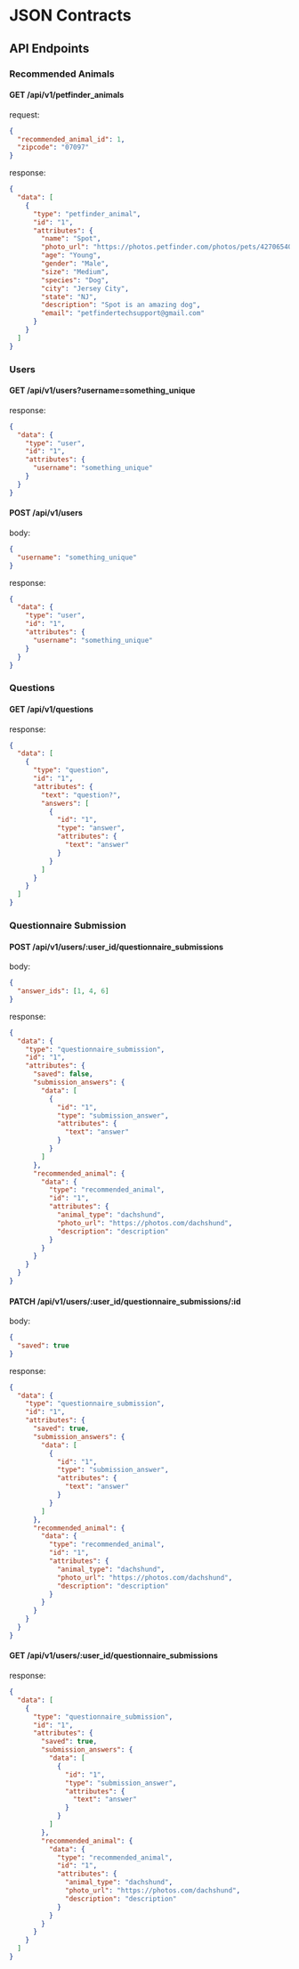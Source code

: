 # JSON Contracts

## API Endpoints

### Recommended Animals

#### GET /api/v1/petfinder_animals

request:

```json
{
  "recommended_animal_id": 1,
  "zipcode": "07097"
}
```

response:

```json
{
  "data": [
    {
      "type": "petfinder_animal",
      "id": "1",
      "attributes": {
        "name": "Spot",
        "photo_url": "https://photos.petfinder.com/photos/pets/42706540/1/?bust=1546042081",
        "age": "Young",
        "gender": "Male",
        "size": "Medium",
        "species": "Dog",
        "city": "Jersey City",
        "state": "NJ",
        "description": "Spot is an amazing dog",
        "email": "petfindertechsupport@gmail.com"
      }
    }
  ]
}
```

### Users

#### GET /api/v1/users?username=something_unique

response:

```json
{
  "data": {
    "type": "user",
    "id": "1",
    "attributes": {
      "username": "something_unique"
    }
  }
}
```

#### POST /api/v1/users

body:

```json
{
  "username": "something_unique"
}
```

response:

```json
{
  "data": {
    "type": "user",
    "id": "1",
    "attributes": {
      "username": "something_unique"
    }
  }
}
```

### Questions

#### GET /api/v1/questions

response:

```json
{
  "data": [
    {
      "type": "question",
      "id": "1",
      "attributes": {
        "text": "question?",
        "answers": [
          {
            "id": "1",
            "type": "answer",
            "attributes": {
              "text": "answer"
            }
          }
        ]
      }
    }
  ]
}
```

### Questionnaire Submission

#### POST /api/v1/users/:user_id/questionnaire_submissions

body:

```json
{
  "answer_ids": [1, 4, 6]
}
```

response:

```json
{
  "data": {
    "type": "questionnaire_submission",
    "id": "1",
    "attributes": {
      "saved": false,
      "submission_answers": {
        "data": [
          {
            "id": "1",
            "type": "submission_answer",
            "attributes": {
              "text": "answer"
            }
          }
        ]
      },
      "recommended_animal": {
        "data": {
          "type": "recommended_animal",
          "id": "1",
          "attributes": {
            "animal_type": "dachshund",
            "photo_url": "https://photos.com/dachshund",
            "description": "description"
          }
        }
      }
    }
  }
}
```

#### PATCH /api/v1/users/:user_id/questionnaire_submissions/:id

body:

```json
{
  "saved": true
}
```

response:

```json
{
  "data": {
    "type": "questionnaire_submission",
    "id": "1",
    "attributes": {
      "saved": true,
      "submission_answers": {
        "data": [
          {
            "id": "1",
            "type": "submission_answer",
            "attributes": {
              "text": "answer"
            }
          }
        ]
      },
      "recommended_animal": {
        "data": {
          "type": "recommended_animal",
          "id": "1",
          "attributes": {
            "animal_type": "dachshund",
            "photo_url": "https://photos.com/dachshund",
            "description": "description"
          }
        }
      }
    }
  }
}
```

#### GET /api/v1/users/:user_id/questionnaire_submissions

response:

```json
{
  "data": [
    {
      "type": "questionnaire_submission",
      "id": "1",
      "attributes": {
        "saved": true,
        "submission_answers": {
          "data": [
            {
              "id": "1",
              "type": "submission_answer",
              "attributes": {
                "text": "answer"
              }
            }
          ]
        },
        "recommended_animal": {
          "data": {
            "type": "recommended_animal",
            "id": "1",
            "attributes": {
              "animal_type": "dachshund",
              "photo_url": "https://photos.com/dachshund",
              "description": "description"
            }
          }
        }
      }
    }
  ]
}
```
